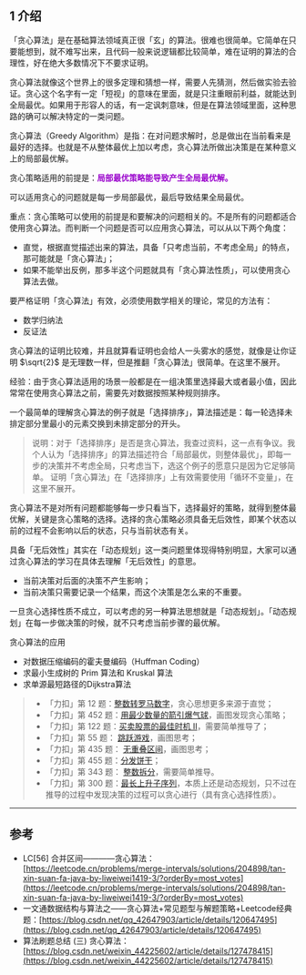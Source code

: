## 1 介绍

「贪心算法」是在基础算法领域真正很「玄」的算法。很难也很简单。它简单在只要能想到，就不难写出来，且代码一般来说逻辑都比较简单，难在证明的算法的合理性，好在绝大多数情况下不要求证明。

贪心算法就像这个世界上的很多定理和猜想一样，需要人先猜测，然后做实验去验证。贪心这个名字有一定「短视」的意味在里面，就是只注重眼前利益，就能达到全局最优。如果用于形容人的话，有一定讽刺意味，但是在算法领域里面，这种思路的确可以解决特定的一类问题。

贪心算法（Greedy Algorithm）是指：在对问题求解时，总是做出在当前看来是最好的选择。也就是不从整体最优上加以考虑，贪心算法所做出决策是在某种意义上的局部最优解。

贪心策略适用的前提是：<font color=#9900CC><strong>局部最优策略能导致产生全局最优解。</font></strong>

可以适用贪心的问题就是每一步局部最优，最后导致结果全局最优。

重点：贪心策略可以使用的前提是和要解决的问题相关的。不是所有的问题都适合使用贪心算法。而判断一个问题是否可以应用贪心算法，可以从以下两个角度：

- 直觉，根据直觉描述出来的算法，具备「只考虑当前，不考虑全局」的特点，那可能就是「贪心算法」；
- 如果不能举出反例，那多半这个问题就具有「贪心算法性质」，可以使用贪心算法去做。

要严格证明「贪心算法」有效，必须使用数学相关的理论，常见的方法有：

- 数学归纳法
- 反证法

贪心算法的证明比较难，并且就算看证明也会给人一头雾水的感觉，就像是让你证明 $\sqrt{2}$ 是无理数一样，但是推翻「贪心算法」很简单。在这里不展开。

经验：由于贪心算法适用的场景一般都是在一组决策里选择最大或者最小值，因此常常在使用贪心算法之前，需要先对数据按照某种规则排序。


一个最简单的理解贪心算法的例子就是「选择排序」，算法描述是：每一轮选择未排定部分里最小的元素交换到未排定部分的开头。

> 说明：对于「选择排序」是否是贪心算法，我查过资料，这一点有争议。我个人认为「选择排序」的算法描述符合「局部最优，则整体最优」，即每一步的决策并不考虑全局，只考虑当下，选这个例子的愿意只是因为它足够简单。 证明「贪心算法」在「选择排序」上有效需要使用「循环不变量」，在这里不展开。

贪心算法不是对所有问题都能够每一步只看当下，选择最好的策略，就得到整体最优解，关键是贪心策略的选择。选择的贪心策略必须具备无后效性，即某个状态以前的过程不会影响以后的状态，只与当前状态有关。

具备「无后效性」其实在「动态规划」这一类问题里体现得特别明显，大家可以通过贪心算法的学习在具体去理解「无后效性」的意思。

- 当前决策对后面的决策不产生影响；
- 当前决策只需要记录一个结果，而这个决策是怎么来的不重要。

一旦贪心选择性质不成立，可以考虑的另一种算法思想就是「动态规划」。「动态规划」在每一步做决策的时候，就不只考虑当前步骤的最优解。

贪心算法的应用
- 对数据压缩编码的霍夫曼编码（Huffman Coding）
- 求最小生成树的 Prim 算法和 Kruskal 算法
- 求单源最短路径的Dijkstra算法

<blockquote> <ul>
<li>「力扣」第 12 题：<a href="https://leetcode-cn.com/problems/integer-to-roman/" target="_blank">整数转罗马数字</a>，贪心思想更多来源于直觉；</li>
<li>「力扣」第 452 题：<a href="https://leetcode-cn.com/problems/minimum-number-of-arrows-to-burst-balloons/" target="_blank">用最少数量的箭引爆气球</a>，画图发现贪心策略；</li>
<li>「力扣」第 122 题：<a href="https://leetcode-cn.com/problems/best-time-to-buy-and-sell-stock-ii/" target="_blank">买卖股票的最佳时机 II</a>，需要简单推导了；</li>
<li>「力扣」第 55 题： <a href="https://leetcode-cn.com/problems/jump-game/" target="_blank">跳跃游戏</a>，画图思考；</li>
<li>「力扣」第 435 题： <a href="https://leetcode-cn.com/problems/non-overlapping-intervals/" target="_blank">无重叠区间</a>，画图思考；</li>
<li>「力扣」第 455 题：<a href="https://leetcode-cn.com/problems/assign-cookies/" target="_blank">分发饼干</a>；</li>
<li>「力扣」第 343 题： <a href="https://leetcode-cn.com/problems/integer-break/" target="_blank">整数拆分</a>，需要简单推导。</li>
<li>「力扣」第 300 题：<a href="https://leetcode-cn.com/problems/longest-increasing-subsequence/" target="_blank">最长上升子序列</a>，本质上还是动态规划，只不过在推导的过程中发现决策的过程可以贪心进行（具有贪心选择性质）。</li>
</ul></blockquote> 




______

## 参考
- LC[56] 合并区间————贪心算法：[https://leetcode.cn/problems/merge-intervals/solutions/204898/tan-xin-suan-fa-java-by-liweiwei1419-3/?orderBy=most_votes](https://leetcode.cn/problems/merge-intervals/solutions/204898/tan-xin-suan-fa-java-by-liweiwei1419-3/?orderBy=most_votes)
- 一文通数据结构与算法之——贪心算法+常见题型与解题策略+Leetcode经典题：[https://blog.csdn.net/qq_42647903/article/details/120647495](https://blog.csdn.net/qq_42647903/article/details/120647495)
- 算法刷题总结 (三) 贪心算法：[https://blog.csdn.net/weixin_44225602/article/details/127478415](https://blog.csdn.net/weixin_44225602/article/details/127478415)

